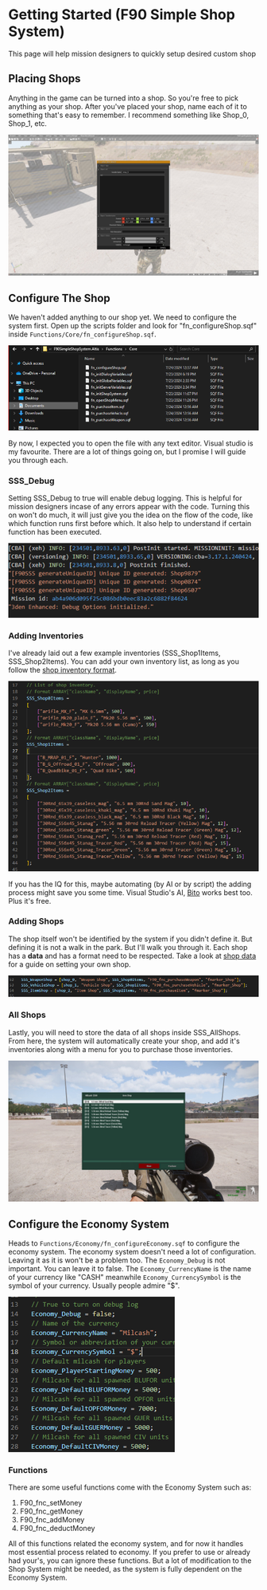 # Getting Started (F90 Simple Shop System)
This page will help mission designers to quickly setup desired custom shop

## Placing Shops 
Anything in the game can be turned into a shop. So you're free to pick anything as your shop.
After you've placed your shop, name each of it to something that's easy to remember. I recommend something like Shop_0, Shop_1, etc. 

![Set name image](Images/ShopName.jpg) 

## Configure The Shop
We haven't added anything to our shop yet. We need to configure the system first. Open up the scripts folder and look for "fn_configureShop.sqf" inside `Functions/Core/fn_configureShop.sqf`. 

![Path to configuration file](Images/configurationPath.png) 

By now, I expected you to open the file with any text editor. Visual studio is my favourite.
There are a lot of things going on, but I promise I will guide you through each. 

### SSS_Debug
Setting SSS_Debug to true will enable debug logging. This is helpful for mission designers incase of any errors appear with the code. Turning this on won't do much, it will just give you the idea on the flow of the code, like which function runs first before which. It also help to understand if certain function has been executed. 

![Image of the debug log](Images/debugLog.png) 

### Adding Inventories 
I've already laid out a few example inventories (SSS_Shop1Items, SSS_Shop2Items). You can add your own inventory list, as long as you follow the [shop inventory format](ShopInventoryFormat.md). 

![Shop inventory along with items format](Images/configureInventory.png) 

If you has the IQ for this, maybe automating (by AI or by script) the adding process might save you some time. Visual Studio's AI, [Bito](https://marketplace.visualstudio.com/items?itemName=Bito.Bito) works best too. Plus it's free.

### Adding Shops
The shop itself won't be identified by the system if you didn't define it. But defining it is not a walk in the park. But I'll walk you through it. 
Each shop has a **data** and has a format need to be respected. Take a look at [shop data](ShopData.md) for a guide on setting your own shop. 

![Image of shops data for all shops](Images/shopList.png) 

### All Shops
Lastly, you will need to store the data of all shops inside SSS_AllShops. From here, the system will automatically create your shop, and add it's inventories along with a menu for you to purchase those inventories. 

![Image of the shop menu in action](Images/shopMenu.jpg) 

## Configure the Economy System
Heads to `Functions/Economy/fn_configureEconomy.sqf` to configure the economy system. The economy system doesn't need a lot of configuration. Leaving it as it is won't be a problem too.
The `Economy_Debug` is not important. You can leave it to false. The `Economy_CurrencyName` is the name of your currency like "CASH" meanwhile `Economy_CurrencySymbol` is the symbol of your currency. Usually people admire "$". 

![Economy System configuration file](Images/configureEconomy.png) 

### Functions
There are some useful functions come with the Economy System such as:

1. F90_fnc_setMoney
2. F90_fnc_getMoney
3. F90_fnc_addMoney
4. F90_fnc_deductMoney

All of this functions related the economy system, and for now it handles most essential process related to economy. If you prefer to use or already had your's, you can ignore these functions. But a lot of modification to the Shop System might be needed, as the system is fully dependent on the Economy System.
